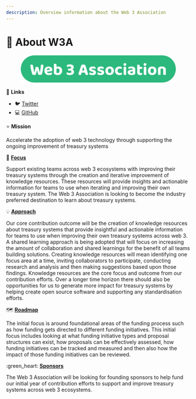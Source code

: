 ```yaml
---
description: Overview information about the Web 3 Association
---
```


# 👋 About W3A

<figure><img src=".gitbook/assets/w3association-title.png" alt=""><figcaption></figcaption></figure>



:link: **Links**

* :bird: [Twitter](https://twitter.com/W3Association)
* :computer: [GitHub](https://github.com/web3association)



⭐ **Mission**

Accelerate the adoption of web 3 technology through supporting the ongoing improvement of treasury systems



🎯 [**Focus**](focus.md)

Support existing teams across web 3 ecosystems with improving their treasury systems through the creation and iterative improvement of knowledge resources. These resources will provide insights and actionable information for teams to use when iterating and improving their own treasury system. The Web 3 Association is looking to become the industry preferred destination to learn about treasury systems.



💡 [**Approach**](approach/)

Our core contribution outcome will be the creation of knowledge resources about treasury systems that provide insightful and actionable information for teams to use when improving their own treasury systems across web 3. A shared learning approach is being adopted that will focus on increasing the amount of collaboration and shared learnings for the benefit of all teams building solutions. Creating knowledge resources will mean identifying one focus area at a time, inviting collaborators to participate, conducting research and analysis and then making suggestions based upon those findings. Knowledge resources are the core focus and outcome from our contribution efforts. Over a longer time horizon there should also be opportunities for us to generate more impact for treasury systems by helping create open source software and supporting any standardisation efforts.



🗺️ [**Roadmap**](roadmap.md)

The initial focus is around foundational areas of the funding process such as how funding gets directed to different funding initiatives. This initial focus includes looking at what funding initiative types and proposal structures can exist, how proposals can be effectively assessed, how funding initiatives can be tracked and measured and then also how the impact of those funding initiatives can be reviewed.



:green\_heart: [**Sponsors**](sponsors/)

The Web 3 Association will be looking for founding sponsors to help fund our initial year of contribution efforts to support and improve treasury systems across web 3 ecosystems.

